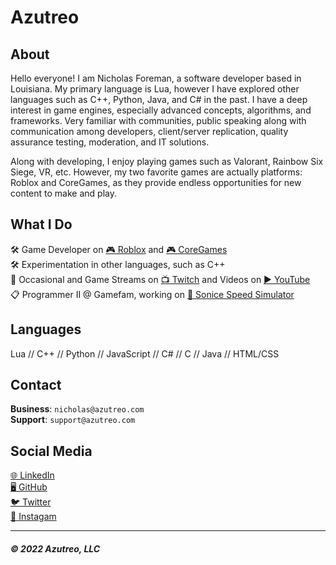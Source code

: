 # Azutreo

## About
Hello everyone! I am Nicholas Foreman, a software developer based in Louisiana. My primary language is Lua, however I have explored other languages such as C++, Python, Java, and C# in the past. I have a deep interest in game engines, especially advanced concepts, algorithms, and frameworks. Very familiar with communities, public speaking along with communication among developers, client/server replication, quality assurance testing, moderation, and IT solutions.


Along with developing, I enjoy playing games such as Valorant, Rainbow Six Siege, VR, etc. However, my two favorite games are actually platforms: Roblox and CoreGames, as they provide endless opportunities for new content to make and play.


## What I Do
🛠️ Game Developer on [🎮 Roblox](https://www.roblox.com/users/9221415/profile) and [🎮 CoreGames](https://www.coregames.com/user/f9df3457225741c89209f6d484d0eba8)  
🛠️ Experimentation in other languages, such as C++  
🎥 Occasional and Game Streams on [📺 Twitch](https://twitch.tv/azutreo) and Videos on [▶️ YouTube](https://youtube.com/channel/UCBB61e0tBEiu1Qyfw3fkWng)  
📋 Programmer II @ Gamefam, working on [🦔 Sonice Speed Simulator](https://www.roblox.com/games/9049840490/Sonic-Speed-Simulator) 

## Languages
Lua // C++ // Python // JavaScript // C# // C // Java // HTML/CSS

## Contact

**Business**: `nicholas@azutreo.com`  
**Support**: `support@azutreo.com`

## Social Media
[🌐 LinkedIn](https://linkedin.com/in/nicholas-foreman)  
[🖥️ GitHub](https://github.com/azutreo)  
[🐦 Twitter](https://twitter.com/azutreo)  
[📱 Instagam](https://instagram.com/azutreo/)

---

##### © 2022 Azutreo, LLC
